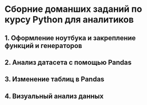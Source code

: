 # Сборние доманших заданий по курсу Python для аналитиков
## 1. Оформление ноутбука и закрепление функций и генераторов
## 2. Анализ датасета с помощью Pandas 
## 3. Изменение таблиц в Pandas
## 4. Визуальный анализ данных

